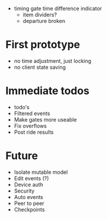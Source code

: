 
- timing gate time difference indicator
   - item dividers?
	- departure broken

# First prototype
 - no time adjustment, just locking
 - no client state saving

# Immediate todos
 - todo's
 - Filtered events
 - Make gates more useable
 - Fix overflows
 - Post ride results

# Future
 - Isolate mutable model
 - Edit events (?)
 - Device auth
 - Security
 - Auto events
 - Peer to peer
 - Checkpoints
